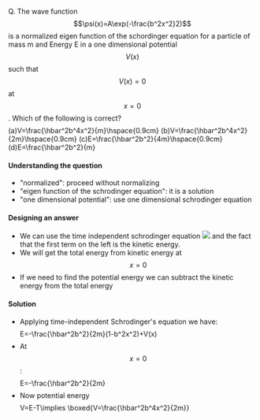 Q. The wave function $$\psi(x)=A\exp(-\frac{b^2x^2}2)$$ is a normalized eigen function of the schordinger equation for a particle of mass m and Energy E in a one dimensional potential $$V(x)$$ such that $$V(x)=0$$ at $$x=0$$. Which of the following is correct?
$$$$(a)V=\frac{\hbar^2b^4x^2}{m}\hspace{0.9cm} (b)V=\frac{\hbar^2b^4x^2}{2m}\hspace{0.9cm}
(c)E=\frac{\hbar^2b^2}{4m}\hspace{0.9cm}
(d)E=\frac{\hbar^2b^2}{m}$$$$

#### Understanding the question
 - "normalized": proceed without normalizing 
 - "eigen function of the schrodinger equation": it is a solution 
 - "one dimensional potential": use one dimensional schrodinger equation
#### Designing an answer
 - We can use the time independent schrodinger equation ![](schrodinger's%20equation#^31f8fd) and the fact that the first term on the left is the kinetic energy.
 - We will get the total energy from kinetic energy at $$x=0$$ 
 - If we need to find the potential energy we can subtract the kinetic energy from the total energy
#### Solution
 - Applying time-independent Schrodinger's equation we have:$$$$E=-\frac{\hbar^2b^2}{2m}(1-b^2x^2)+V(x)$$$$
 - At $$x=0$$: $$$$E=-\frac{\hbar^2b^2}{2m}$$$$
 - Now potential energy $$$$V=E-T\implies \boxed{V=\frac{\hbar^2b^4x^2}{2m}}$$$$